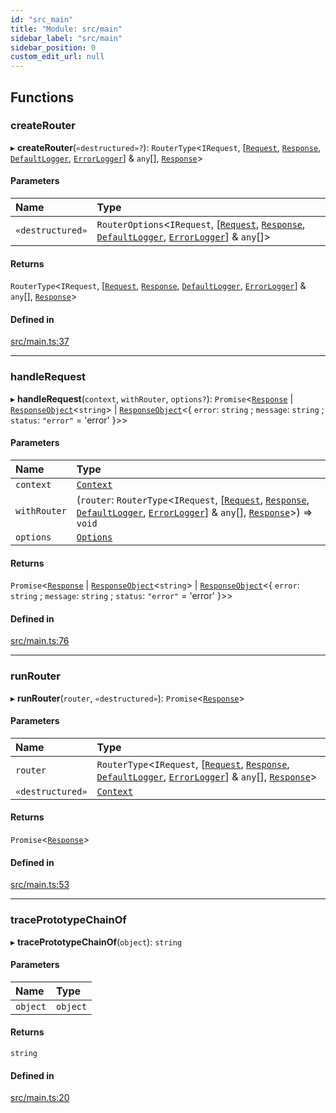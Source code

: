 ```yaml
---
id: "src_main"
title: "Module: src/main"
sidebar_label: "src/main"
sidebar_position: 0
custom_edit_url: null
---
```


## Functions

### createRouter

▸ **createRouter**(`«destructured»?`): `RouterType`\<`IRequest`, [[`Request`](types.md#request), [`Response`](types.md#response), [`DefaultLogger`](types.md#defaultlogger), [`ErrorLogger`](types.md#errorlogger)] & `any`[], [`Response`](types.md#response)\>

#### Parameters

| Name | Type |
| :------ | :------ |
| `«destructured»` | `RouterOptions`\<`IRequest`, [[`Request`](types.md#request), [`Response`](types.md#response), [`DefaultLogger`](types.md#defaultlogger), [`ErrorLogger`](types.md#errorlogger)] & `any`[]\> |

#### Returns

`RouterType`\<`IRequest`, [[`Request`](types.md#request), [`Response`](types.md#response), [`DefaultLogger`](types.md#defaultlogger), [`ErrorLogger`](types.md#errorlogger)] & `any`[], [`Response`](types.md#response)\>

#### Defined in

[src/main.ts:37](https://github.com/kaibun/appwrite-fn-router/blob/a3cf6c6/src/main.ts#L37)

___

### handleRequest

▸ **handleRequest**(`context`, `withRouter`, `options?`): `Promise`\<[`Response`](types.md#response) \| [`ResponseObject`](types.md#responseobject)\<`string`\> \| [`ResponseObject`](types.md#responseobject)\<\{ `error`: `string` ; `message`: `string` ; `status`: ``"error"`` = 'error' }\>\>

#### Parameters

| Name | Type |
| :------ | :------ |
| `context` | [`Context`](types.md#context) |
| `withRouter` | (`router`: `RouterType`\<`IRequest`, [[`Request`](types.md#request), [`Response`](types.md#response), [`DefaultLogger`](types.md#defaultlogger), [`ErrorLogger`](types.md#errorlogger)] & `any`[], [`Response`](types.md#response)\>) => `void` |
| `options` | [`Options`](types.md#options) |

#### Returns

`Promise`\<[`Response`](types.md#response) \| [`ResponseObject`](types.md#responseobject)\<`string`\> \| [`ResponseObject`](types.md#responseobject)\<\{ `error`: `string` ; `message`: `string` ; `status`: ``"error"`` = 'error' }\>\>

#### Defined in

[src/main.ts:76](https://github.com/kaibun/appwrite-fn-router/blob/a3cf6c6/src/main.ts#L76)

___

### runRouter

▸ **runRouter**(`router`, `«destructured»`): `Promise`\<[`Response`](types.md#response)\>

#### Parameters

| Name | Type |
| :------ | :------ |
| `router` | `RouterType`\<`IRequest`, [[`Request`](types.md#request), [`Response`](types.md#response), [`DefaultLogger`](types.md#defaultlogger), [`ErrorLogger`](types.md#errorlogger)] & `any`[], [`Response`](types.md#response)\> |
| `«destructured»` | [`Context`](types.md#context) |

#### Returns

`Promise`\<[`Response`](types.md#response)\>

#### Defined in

[src/main.ts:53](https://github.com/kaibun/appwrite-fn-router/blob/a3cf6c6/src/main.ts#L53)

___

### tracePrototypeChainOf

▸ **tracePrototypeChainOf**(`object`): `string`

#### Parameters

| Name | Type |
| :------ | :------ |
| `object` | `object` |

#### Returns

`string`

#### Defined in

[src/main.ts:20](https://github.com/kaibun/appwrite-fn-router/blob/a3cf6c6/src/main.ts#L20)
